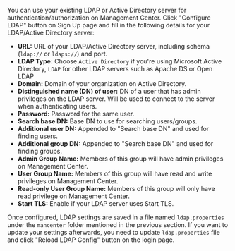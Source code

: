 
You can use your existing LDAP or Active Directory server for authentication/authorization on Management Center. Click "Configure LDAP" button on Sign Up page and fill in the following details for your LDAP/Active Directory server:

- **URL:** URL of your LDAP/Active Directory server, including schema (`ldap://` or `ldaps://`) and port.
- **LDAP Type:** Choose `Active Directory` if you're using Microsoft Active Directory, `LDAP` for other LDAP servers such as Apache DS or Open LDAP
- **Domain:** Domain of your organization on Active Directory.
- **Distinguished name (DN) of user:** DN of a user that has admin privileges on the LDAP server. Will be used to connect to the server when authenticating users. 
- **Password:** Password for the same user.
- **Search base DN:** Base DN to use for searching users/groups.
- **Additional user DN:** Appended to "Search base DN" and used for finding users.
- **Additional group DN:** Appended to "Search base DN" and used for finding groups.
- **Admin Group Name:** Members of this group will have admin privileges on Management Center.
- **User Group Name:** Members of this group will have read and write privileges on Management Center.
- **Read-only User Group Name:** Members of this group will only have read privilege on Management Center.
- **Start TLS:** Enable if your LDAP server uses Start TLS.

Once configured, LDAP settings are saved in a file named `ldap.properties` under the `mancenter` folder mentioned in the previous section. If you want to update your settings afterwards, you need to update `ldap.properties` file and click "Reload LDAP Config" button on the login page. 

